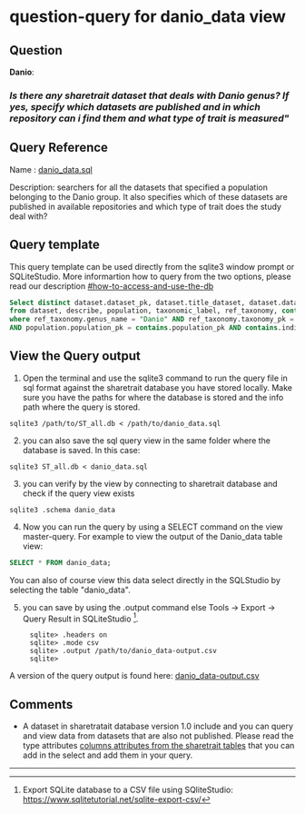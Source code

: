# question-query for danio_data view

## Question

**Danio**:

### *Is there any sharetrait dataset that deals with Danio genus? If yes, specify which datasets are published and in which repository can i find them and what type of trait is measured"*

## Query Reference

Name : [danio_data.sql](https://github.com/ShareTraitProject/ShareTraitDatabase/blob/main/sharatrait-database-v1/db-queries/danio_data.sql)

Description: searchers for all the datasets that specified a population belonging to the Danio group. It also specifies which of these datasets are published in available repositories and which type of trait does the study deal with?

## Query template

This query template can be used directly from the sqlite3 window prompt or SQLiteStudio. More informartion how to query from the two options, please read our description [#how-to-access-and-use-the-db](https://github.com/ShareTraitProject/ShareTraitDatabase/edit/main/sharatrait-database-v1/db-export/README.md#how-to-access-and-use-the-db)

```sql
Select distinct dataset.dataset_pk, dataset.title_dataset, dataset.dataset_publisher, dataset.doi_dataset, dataset.year_publication, population.species_reported, measurement.trait_type
from dataset, describe, population, taxonomic_label, ref_taxonomy, contains, individual, measurement
where ref_taxonomy.genus_name = "Danio" AND ref_taxonomy.taxonomy_pk = taxonomic_label.taxonomy_pk AND taxonomic_label.population_pk = population.population_pk AND population.population_pk = describe.population_pk AND describe.dataset_pk = dataset.dataset_pk
AND population.population_pk = contains.population_pk AND contains.individual_pk = individual.individual_pk AND individual.individual_pk = measurement.individual_pk
```


## View the Query output

 1. Open the terminal and use the sqlite3 command to run the query file in sql format against the sharetrait database you have stored locally. Make sure you have the paths for where the database is stored and the info path where the query is stored.

```
sqlite3 /path/to/ST_all.db < /path/to/danio_data.sql
```

  2. you can also save the sql query view in the same folder where the database is saved. In this case:

```
sqlite3 ST_all.db < danio_data.sql
```

  3. you can verify by the view by connecting to sharetrait database and check if the query view exists

```
sqlite3 .schema danio_data
```

  4. Now you can run the query by using a SELECT command on the view master-query. For example to view the output of the Danio_data table view: 

```sql
SELECT * FROM danio_data;
```

You can also of course view this data select directly in the SQLStudio by selecting the table "danio_data".

  5. you can save by using the .output command else Tools -> Export -> Query Result in SQLiteStudio [^1].

 ```
      sqlite> .headers on
      sqlite> .mode csv
      sqlite> .output /path/to/danio_data-output.csv
      sqlite> 
 ```

A version of the query output is found here: [danio_data-output.csv](https://github.com/ShareTraitProject/ShareTraitDatabase/blob/main/sharatrait-database-v1/db-queries/danio_data-output.csv)
  
## Comments

- A dataset in sharetratait database version 1.0 include and you can query and view data from datasets that are also not published. Please read the type attributes [columns attributes from the sharetrait tables](https://github.com/ShareTraitProject/ShareTraitDatabase/blob/main/sharatrait-database-v1/db-documentation/ShareTrait-database-attributes-definition.csv) that you can add in the select and add them in your query. 
---

[^1]: Export SQLite database to a CSV file using SQliteStudio: https://www.sqlitetutorial.net/sqlite-export-csv/
